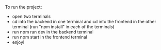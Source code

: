To run the project:
 - open two terminals
 - cd into the backend in one terminal and cd into the frontend in the other terminal (run "npm install" in each of the terminals)
 - run npm run dev in the backend terminal
 - run npm start in the frontend terminal
 - enjoy!
